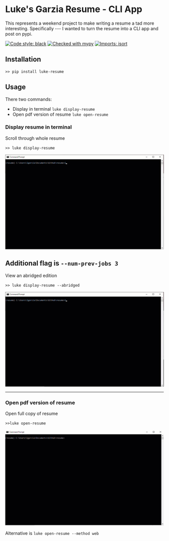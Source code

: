 # Luke's Garzia Resume - CLI App

This represents a weekend project to make writing a resume a tad more interesting.
Specifically --- I wanted to turn the resume into a CLI app and post on pypi.

[![Code style: black](https://img.shields.io/badge/code%20style-black-000000.svg)](https://github.com/psf/black)
[![Checked with mypy](http://www.mypy-lang.org/static/mypy_badge.svg)](http://mypy-lang.org/)
[![Imports: isort](https://img.shields.io/badge/%20imports-isort-%231674b1?style=flat&labelColor=ef8336)](https://pycqa.github.io/isort/)

## Installation

```shell
>> pip install luke-resume
```

## Usage

There two commands:

- Display in terminal `luke display-resume`
- Open pdf version of resume `luke open-resume`

### Display resume in terminal

Scroll through whole resume

```shell
>> luke display-resume
```

![Display Resume Example](https://github.com/lgarzia/resume/blob/main/docs/source/_static/luke_full_resume.gif)

## Additional flag is `--num-prev-jobs 3`

View an abridged edition

```shell
>> luke display-resume --abridged
```

![Display Abridged Resume](https://github.com/lgarzia/resume/blob/main/docs/source/_static/luke_display_abridged2.gif)

---

### Open pdf version of resume

Open full copy of resume

```shell
>>luke open-resume
```

![Open PDF Resume](https://github.com/lgarzia/resume/blob/main/docs/source/_static/luke_open_resume.gif)

Alternative is `luke open-resume --method web`
